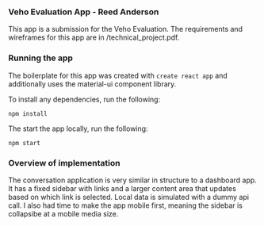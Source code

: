 ### Veho Evaluation App - Reed Anderson

This app is a submission for the Veho Evaluation. The requirements and wireframes for this app are in /technical_project.pdf.

### Running the app

The boilerplate for this app was created with `create react app` and additionally uses the material-ui component library. 

To install any dependencies, run the following:

```
npm install

```

The start the app locally, run the following:

```
npm start
```

### Overview of implementation

The conversation application is very similar in structure to a dashboard app. It has a fixed sidebar with links and a larger content area that updates based on which link is selected. Local data is simulated with a dummy api call. I also had time to make the app mobile first, meaning the sidebar is collapsibe at a mobile media size. 